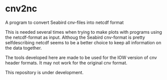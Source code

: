 cnv2nc
======

A program to convert Seabird cnv-files into netcdf format

This is needed several times when trying to make plots with programs using the netcdf-format as input. Althoug the Seabird cnv-format is pretty selfdescribing netcdf seems to be a better choice to keep all information on the data together.

The tools developed here are made to be used for the IOW version of cnv header formats. It may not work for the original cnv format. 

This repository is under development. 
